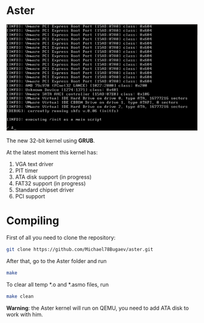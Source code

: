 # Aster

![](https://github.com/Michael78Bugaev/aster/blob/main/aster.png)

The new 32-bit kernel using **GRUB**.

At the latest moment this kernel has:
1. VGA text driver
2. PIT timer
3. ATA disk support (in progress)
4. FAT32 support (in progress)
5. Standard chipset driver
6. PCI support
# Compiling
First of all you need to clone the repository:
```bash
git clone https://github.com/Michael78Bugaev/aster.git
```
After that, go to the Aster folder and run
```bash
make
```
To clear all temp *.o and *.asmo files, run
```bash
make clean
```

**Warning**: the Aster kernel will run on QEMU, you need to
add ATA disk to work with him.